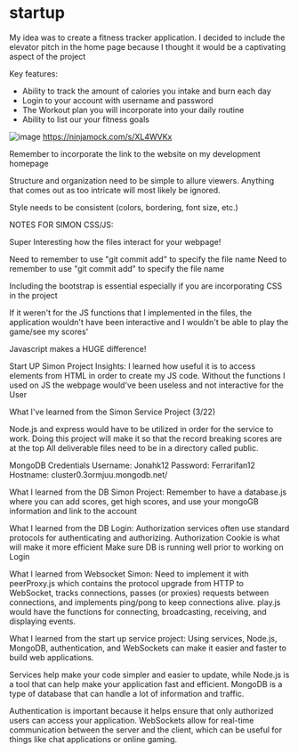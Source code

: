 # startup
My idea was to create a fitness tracker application. I decided to include the elevator pitch in the home page because I thought it would be a captivating aspect of the project

Key features: 
  - Ability to track the amount of calories you intake and burn each day
  - Login to your account with username and password
  - The Workout plan you will incorporate into your daily routine
  - Ability to list our your fitness goals

![image](https://user-images.githubusercontent.com/101172114/215017870-f5089c23-8ccc-47ae-9d12-81a4b1f1105e.png)
https://ninjamock.com/s/XL4WVKx

Remember to incorporate the link to the website on my development homepage

Structure and organization need to be simple to allure viewers. Anything that comes out as too intricate will most likely be ignored.

Style needs to be consistent (colors, bordering, font size, etc.)

NOTES FOR SIMON CSS/JS:

Super Interesting how the files interact for your webpage!

Need to remember to use "git commit add" to specify the file name
Need to remember to use "git commit add" to specify the file name

Including the bootstrap is essential especially if you are incorporating CSS in the project

If it weren't for the JS functions that I implemented in the files, the application wouldn't have been interactive and I wouldn't be able to play the game/see my scores'

Javascript makes a HUGE difference!

Start UP Simon Project Insights:
I learned how useful it is to access elements from HTML in order to create my JS code. 
Without the functions I used on JS the webpage would've been useless and not interactive for the User

What I've learned from the Simon Service Project (3/22)

Node.js and express would have to be utilized in order for the service to work.
Doing this project will make it so that the record breaking scores are at the top
All deliverable files need to be in a directory called public.

MongoDB Credentials
Username: Jonahk12
Password: Ferrarifan12
Hostname: cluster0.3ormjuu.mongodb.net/

What I learned from the DB Simon Project:
Remember to have a database.js where you can add scores, get high scores, and use your mongoGB information and link to the account

What I learned from the DB Login:
Authorization services often use standard protocols for authenticating and authorizing. 
Authorization Cookie is what will make it more efficient
Make sure DB is running well prior to working on Login

What I learned from Websocket Simon:
Need to implement it with peerProxy.js which contains the protocol upgrade from HTTP to WebSocket, tracks connections, passes (or proxies) requests between connections, and implements ping/pong to keep connections alive.
play.js would have the functions for connecting, broadcasting, receiving, and displaying events.

What I learned from the start up service project: Using services, Node.js, MongoDB, authentication, and WebSockets can make it easier and faster to build web applications.

Services help make your code simpler and easier to update, while Node.js is a tool that can help make your application fast and efficient. MongoDB is a type of database that can handle a lot of information and traffic.

Authentication is important because it helps ensure that only authorized users can access your application. WebSockets allow for real-time communication between the server and the client, which can be useful for things like chat applications or online gaming.
